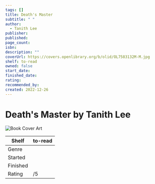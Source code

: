 ```yaml
---
tags: []
title: Death's Master
subtitle: " "
author:
  - Tanith Lee
publisher: 
published: 
page_count: 
isbn: 
description: ""
coverUrl: https://covers.openlibrary.org/b/olid/OL7583132M-M.jpg
shelf: to-read
owned: false
start_date: 
finished_date: 
rating: 
recommended_by: 
created: 2022-12-26
---
```


# Death's Master by Tanith Lee

![Book Cover Art](https://covers.openlibrary.org/b/olid/OL7583132M-M.jpg)

| Shelf | to-read |
| --- | --- |
| Genre |  |
| Started |  |
| Finished |  |
| Rating | /5 |


